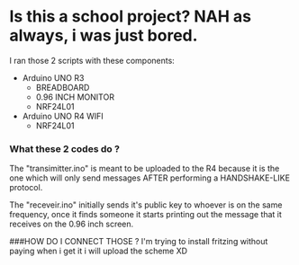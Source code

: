 # Is this a school project? NAH as always, i was just bored.
I ran those 2 scripts with these components: 
- Arduino UNO R3
  - BREADBOARD
  - 0.96 INCH MONITOR
  - NRF24L01
- Arduino UNO R4 WIFI
  - NRF24L01


### What these 2 codes do ? 
The "transimitter.ino" is meant to be uploaded to the R4 because it is the one 
which will only send messages AFTER performing a HANDSHAKE-LIKE protocol.

The "receveir.ino" initially sends it's public key to whoever is on the same frequency, 
once it finds someone it starts printing out the message that it receives on the 0.96 inch screen.


###HOW DO I CONNECT THOSE ? 
I'm trying to install fritzing without paying when i get it i will upload the scheme XD
